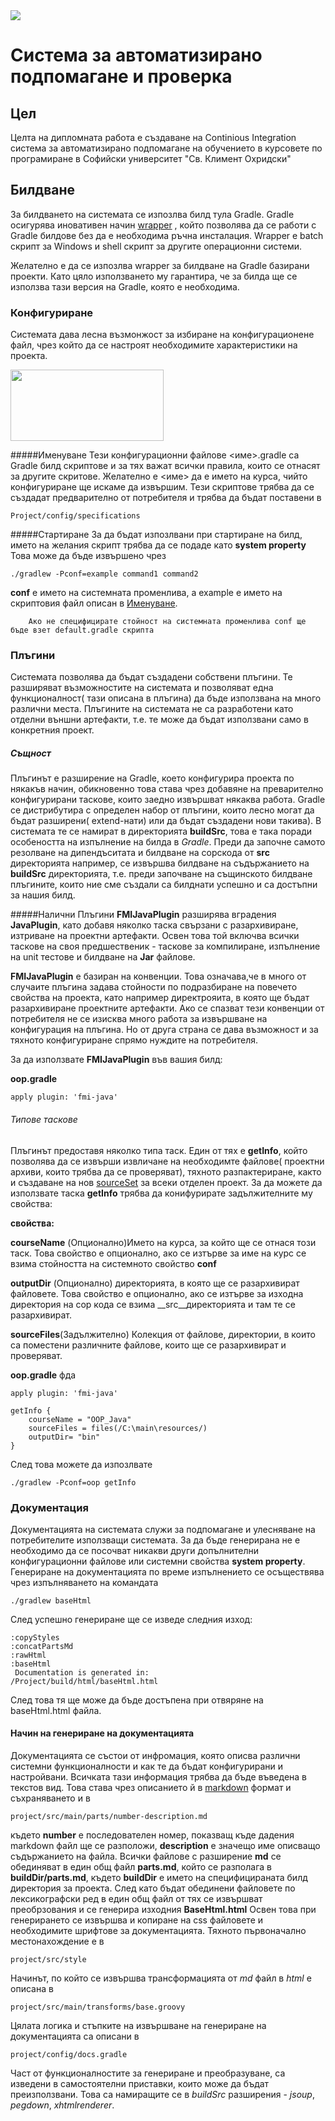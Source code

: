 <img src="http://students.uni-sofia.bg/wp/wp-content/uploads/2010/11/logo-su-s-nadpis.jpg"/>

# Система за автоматизирано подпомагане и проверка

## Цел

Целта на дипломната работа е създаване на Continious Integration система за автоматизирано подпомагане на обучението в курсовете по програмиране в Софийски университет "Св. Климент Охридски"

## Билдване

За билдването на системата се изпозлва билд тула Gradle. Gradle осигурява иновативен начин [wrapper](http://gradle.org/docs/current/userguide/gradle_wrapper.html) , който позволява да се работи с Gradle билдове без да е необходима ръчна инсталация. Wrapper е batch скрипт за Windows и shell скрипт за другите операционни системи.

Желателно е да се изпозлва wrapper за билдване на Gradle базирани проекти. Като цяло използването му гарантира, че за билда ще се използва тази версия на Gradle, която е необходима.

### Конфигуриране 

Системата дава лесна възмонжост за избиране на конфигурационене файл, чрез който да се настроят необходимите характеристики на проекта.

<img src="http://195.149.248.189:8080/2014-03-12/3b799fcee24b2c4dd348d66eaa30164d_245x114.jpg" width="245px" height="114px" class="inlinePic"/>

#####Именуване
Тези конфигурационни файлове <име>.gradle са Gradle билд скриптове и за тях важат всички правила, които се отнасят за другите скритове.  Желателно е <име> да е името на курса, чийто конфигуриране ще искаме да извършим.
Тези скриптове трябва да се създадат предварително от потребителя и трябва да бъдат поставени в

    Project/config/specifications

#####Стартиране
За да бъдат изпозлвани при стартиране на билд, името на желания скрипт трябва да се подаде като __system property__
Това може да бъде извършено чрез 

    ./gradlew -Pconf=example command1 command2

__conf__ е името на системната променлива, а example е името на скриптовия файл описан в [Именуване](#Именуване).
```text
    Ако не специфицирате стойност на системната променлива conf ще бъде взет default.gradle скрипта
```
### Плъгини
Системата позволява да бъдат създадени собствени плъгини. Те разширяват възможностите на системата и позволяват една функционалност( тази описана в плъгина) да бъде използвана на много различни места. Плъгините на системата не са разработени като отделни външни артефакти, т.е. те може да бъдат използвани само в конкретния проект.
##### Същност
Плъгинът е разширение на Gradle, което конфигурира проекта по някакъв начин, обикновенно това става чрез добавяне на преварително конфигурирани таскове, които заедно извършват някаква работа. Gradle се дистрибутира с определен набор от плъгини, които лесно могат да бъдат разширени( extend-нати) или да бъдат създадени нови такива). В системата те се намират в директорията __buildSrc__, това е така поради особеността на изпълнение на билда в _Gradle_. Преди да започне самото резолване на дипендъситата и билдване на сорскода от __src__ директорията например, се извършва билдване на съдържанието на __buildSrc__ директорията, т.е. преди започване на същинското билдване плъгините, които ние сме създали са билднати успешно и са достъпни за нашия билд.
  
#####Налични Плъгини
__FMIJavaPlugin__ разширява вградения __JavaPlugin__, като добавя няколко таска свързани с разархивиране, изтриване на проектни артефакти. Освен това той включва всички таскове на своя предшественик - таскове за компилиране, изпълнение на unit тестове и билдване на __Jar__ файлове.

__FMIJavaPlugin__ е базиран на конвенции. Това означава,че в много от случаите плъгина задава стойности по подразбиране на повечето свойства на проекта, като например директрояита, в която ще бъдат разархивиране проектните артефакти. Ако се спазват тези конвенции от потребителя не се изисква много работа за извършване на конфигурация на плъгина. Но от друга страна се дава възможност и за тяхното конфигуриране спрямо нуждите на потребителя.

За да използвате __FMIJavaPlugin__ във вашия билд:

__oop.gradle__

	apply plugin: 'fmi-java'

###### Типове таскове
Плъгинът предоставя няколко типа таск. Един от тях е __getInfo__, който позволява да се извърши извличане на необходимте файлове( проектни архиви, които трябва да се проверяват), тяхното разпактериране, както и създаване на нов [sourceSet](#http://www.gradle.org/docs/current/userguide/java_plugin.html#N11E60) за всеки отделен проект. 
За да можете да използвате таска __getInfo__ трябва да конифурирате задължителните му свойства:

__свойства:__

__courseName__ (Опционално)Името на курса, за който ще се отнася този таск. Това свойство е опционално, ако се изтърве за име на курс се взима стойността на системното свойство __conf__

__outputDir__ (Опционално) директорията, в която ще се разархивират файловете. Това свойство е опционално, ако се изтърве за изходна директория на сор кода се взима __src__директорията и там те се разархивират.

__sourceFiles__(Задължително) Колекция от файлове, директории, в които са поместени различните файлове, които ще се разархивират и проверяват.

__oop.gradle__
фда

	apply plugin: 'fmi-java'

	getInfo {
		courseName = "OOP_Java"
		sourceFiles = files(/C:\main\resources/)
		outputDir= "bin"
	}

След това можете да изпозлвате 

    ./gradlew -Pconf=oop getInfo









### Документация

Документацията на системата служи за подпомагане и улесняване на потребителите използващи системата. За да бъде генерирана 
не е необходимо да се посочват никакви други допълнителни конфигурационни файлове или системни свойства __system property__.
Генериране на документацията по време изпълнението се осъществява чрез изпълняването на командата

	./gradlew baseHtml

След успешно генериране ще се изведе следния изход:

	:copyStyles
	:concatPartsMd
	:rawHtml
	:baseHtml
	 Documentation is generated in:
	/Project/build/html/baseHtml.html

След това тя ще може да бъде достъпена при отвяряне на baseHtml.html файла.
#### Начин на генериране на документацията
Документацията се състои от инфромация, която описва различни системни функционалности и как те да бъдат конфигурирани и настройвани.
Всичката тази информация трябва да бъде въведена в текстов вид. Това става чрез описанието й в [markdown](http://daringfireball.net/projects/markdown/) формат и съхраняването и в 
	
	project/src/main/parts/number-description.md
	
където __number__ е последователен номер, показващ къде дадения markdown файл ще се разположи, __description__ е значещо име описващо съдържанието 
на файла. 
Всички файлове с разширение __md__ се обединяват в един общ файл __parts.md__, който се разполага в __buildDir/parts.md__, където
__buildDir__ е името на специфицираната билд директория за проекта.
След като бъдат обединени файловете по лексикографски ред в един общ файл от тях се извършват преобрзования и се генерира изходния __BaseHtml.html__
Освен това при генерирането се извършва и копиране на css файловете и необходимите шрифтове за документацията. Тяхното първоначално местонахождение е
в 

	project/src/style
	
Начинът, по който се извършва трансформацията от _md_ файл в _html_ е описана в 

	project/src/main/transforms/base.groovy
	
Цялата логика и стъпките на извършване на генериране на документацията са описани в
	
	project/config/docs.gradle

Част от функционалностите за генериране и преобразуване, са изведени в самостоятелни приставки, които може да бъдат преизползвани. Това са намиращите 
се в _buildSrc_ разширения - _jsoup_, _pegdown_, _xhtmlrenderer_.
	




